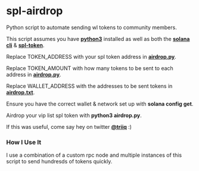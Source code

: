 # spl-airdrop
Python script to automate sending wl tokens to community members.


This script assumes you have [**python3**](https://https://www.python.org/downloads/) installed as well as both the [**solana cli**](https://docs.solana.com/cli/install-solana-cli-tools) & [**spl-token**](https://spl.solana.com/token).


Replace TOKEN_ADDRESS with your spl token address in [**airdrop.py**](https://github.com/triiq/spl-airdrop/blob/main/airdrop.py).

Replace TOKEN_AMOUNT with how many tokens to be sent to each address in [**airdrop.py**](https://github.com/triiq/spl-airdrop/blob/main/airdrop.py).

Replace WALLET_ADDRESS with the addresses to be sent tokens in [**airdrop.txt**](https://github.com/triiq/spl-airdrop/blob/main/airdrop.txt).

Ensure you have the correct wallet & network set up with **solana config get**.

Airdrop your vip list spl token with **python3 airdrop.py**.

If this was useful, come say hey on twitter [**@triiq**](https://twitter.com/triiq_) :)

### How I Use It
I use a combination of a custom rpc node and multiple instances of this script to send hundresds of tokens quickly.
